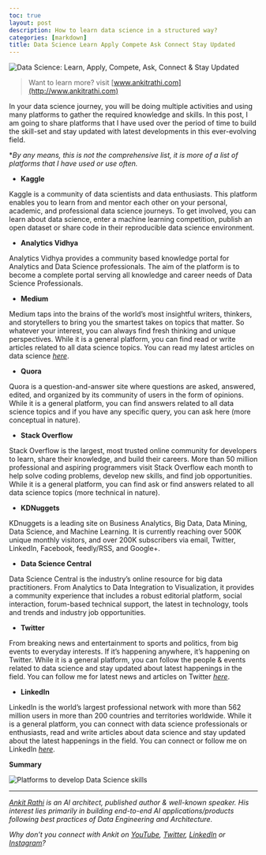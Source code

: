 ```yaml
---
toc: true
layout: post
description: How to learn data science in a structured way?
categories: [markdown]
title: Data Science Learn Apply Compete Ask Connect Stay Updated
---
```


![Data Science: Learn, Apply, Compete, Ask, Connect & Stay Updated](https://cdn-images-1.medium.com/max/1200/1*dwBcD-3k-XWkN2gZO-kdmQ.png)

> Want to learn more? visit [www.ankitrathi.com](http://www.ankitrathi.com)

In your data science journey, you will be doing multiple activities and using many platforms to gather the required knowledge and skills. In this post, I am going to share platforms that I have used over the period of time to build the skill-set and stay updated with latest developments in this ever-evolving field.

\**By any means, this is not the comprehensive list, it is more of a list of platforms that I have used or use often.*

-   **Kaggle**

Kaggle is a community of data scientists and data enthusiasts. This platform enables you to learn from and mentor each other on your personal, academic, and professional data science journeys. To get involved, you can learn about data science, enter a machine learning competition, publish an open dataset or share code in their reproducible data science environment.

-   **Analytics Vidhya**

Analytics Vidhya provides a community based knowledge portal for Analytics and Data Science professionals. The aim of the platform is to become a complete portal serving all knowledge and career needs of Data Science Professionals.

-   **Medium**

Medium taps into the brains of the world’s most insightful writers, thinkers, and storytellers to bring you the smartest takes on topics that matter. So whatever your interest, you can always find fresh thinking and unique perspectives. While it is a general platform, you can find read or write articles related to all data science topics. You can read my latest articles on data science [*here*](https://medium.com/@rathi.ankit).

-   **Quora**

Quora is a question-and-answer site where questions are asked, answered, edited, and organized by its community of users in the form of opinions. While it is a general platform, you can find answers related to all data science topics and if you have any specific query, you can ask here (more conceptual in nature).

-   **Stack Overflow**

Stack Overflow is the largest, most trusted online community for developers to learn, share their knowledge, and build their careers. More than 50 million professional and aspiring programmers visit Stack Overflow each month to help solve coding problems, develop new skills, and find job opportunities. While it is a general platform, you can find ask or find answers related to all data science topics (more technical in nature).

-   **KDNuggets**

KDnuggets is a leading site on Business Analytics, Big Data, Data Mining, Data Science, and Machine Learning. It is currently reaching over 500K unique monthly visitors, and over 200K subscribers via email, Twitter, LinkedIn, Facebook, feedly/RSS, and Google+.

-   **Data Science Central**

Data Science Central is the industry’s online resource for big data practitioners. From Analytics to Data Integration to Visualization, it provides a community experience that includes a robust editorial platform, social interaction, forum-based technical support, the latest in technology, tools and trends and industry job opportunities.

-   **Twitter**

From breaking news and entertainment to sports and politics, from big events to everyday interests. If it’s happening anywhere, it’s happening on Twitter. While it is a general platform, you can follow the people & events related to data science and stay updated about latest happenings in the field. You can follow me for latest news and articles on Twitter [*here*](https://twitter.com/rathiankit).

-   **LinkedIn**

LinkedIn is the world’s largest professional network with more than 562 million users in more than 200 countries and territories worldwide. While it is a general platform, you can connect with data science professionals or enthusiasts, read and write articles about data science and stay updated about the latest happenings in the field. You can connect or follow me on LinkedIn [*here*](https://linkedin.com/in/ankitrathi).

**Summary**

![Platforms to develop Data Science skills](https://cdn-images-1.medium.com/max/800/1*K-stQ9PpFOHkVsAnSLpgTQ.png)

------------------------------------------------------------------------

[*Ankit Rathi*](https://www.ankitrathi.com/) *is an AI architect, published author & well-known speaker. His interest lies primarily in building end-to-end AI applications/products following best practices of Data Engineering and Architecture.*

*Why don’t you connect with Ankit on* [*YouTube*](https://www.youtube.com/channel/UCrIv4EU2tFX8VhhT0oCnDnw)*,* [*Twitter*](https://twitter.com/rathiankit)*,* [*LinkedIn*](https://www.linkedin.com/in/ankitrathi/) *or* [*Instagram*](https://instagram.com/ankitrathi/)*?*

